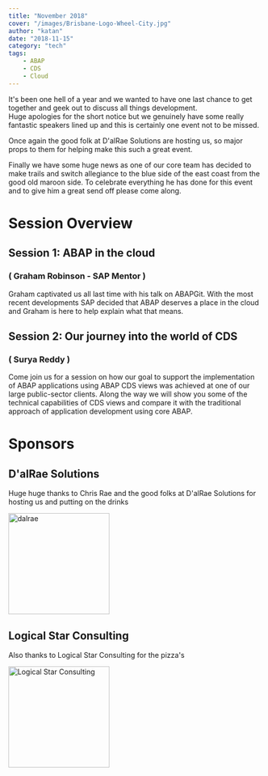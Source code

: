```yaml
---
title: "November 2018"
cover: "/images/Brisbane-Logo-Wheel-City.jpg"
author: "katan"
date: "2018-11-15"
category: "tech"
tags:
    - ABAP
    - CDS
    - Cloud
---
```

It's been one hell of a year and we wanted to have one last chance to get together and geek out to discuss all things development.  
Huge apologies for the short notice but we genuinely have some really fantastic speakers lined up and this is certainly one event not to 
be missed.  

Once again the good folk at D'alRae Solutions are hosting us, so major props to them for helping make this such a great event.   

Finally we have some huge news as one of our core team has decided to make trails and switch allegiance to the blue side of the east coast 
from the good old maroon side.  To celebrate everything he has done for this event and to give him a great send off please come along.  
# Session Overview

## Session 1: ABAP in the cloud 
### ( Graham Robinson - SAP Mentor )
Graham captivated us all last time with his talk on ABAPGit.  With the most recent developments SAP decided that ABAP deserves a place in the cloud 
and Graham is here to help explain what that means.  


## Session 2: Our journey into the world of CDS
### ( Surya Reddy )
Come join us for a session on how our goal to support the implementation of ABAP applications using ABAP CDS views was achieved at one of our large public-sector clients. Along the way we will show you some of the technical capabilities of CDS views and compare it with the traditional approach of application development using core ABAP.

# Sponsors

## D'alRae Solutions
Huge huge thanks to Chris Rae and the good folks at D'alRae Solutions for hosting us and putting on the drinks 

<img src="/images/sponsor logos/dalrae logo.png" alt="dalrae" width="200"/>

## Logical Star Consulting
Also thanks to Logical Star Consulting for the pizza's

<img src="/images/sponsor logos/Logical Star Consulting Logo.png" alt="Logical Star Consulting" width="200"/>
